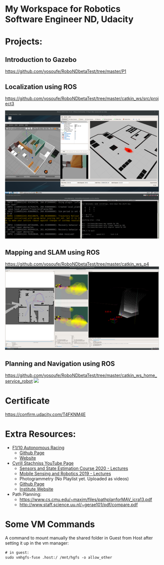 # My Workspace for Robotics Software Engineer ND, Udacity

# Projects:

## Introduction to Gazebo
https://github.com/yosoufe/RoboNDbetaTest/tree/master/P1

## Localization using ROS
https://github.com/yosoufe/RoboNDbetaTest/tree/master/catkin_ws/src/project3

![](https://github.com/yosoufe/RoboNDbetaTest/blob/master/vids_pics/p3_amcl.png?raw=true)

## Mapping and SLAM using ROS
https://github.com/yosoufe/RoboNDbetaTest/tree/master/catkin_ws_p4
![](https://github.com/yosoufe/RoboNDbetaTest/raw/master/catkin_ws_p4/LoopClosure65.png)

## Planning and Navigation using ROS
https://github.com/yosoufe/RoboNDbetaTest/tree/master/catkin_ws_home_service_robot
![](https://github.com/yosoufe/RoboNDbetaTest/raw/master/catkin_ws_home_service_robot/test_navigation.gif)


# Certificate

https://confirm.udacity.com/T4FKNM4E

# Extra Resources:
* [F1/10 Autonomous Racing](https://www.youtube.com/playlist?list=PL868twsx7OjddCq3az74hu6pVsuJJzXvP)
    * [Github Page](https://github.com/linklab-uva)
    * [Website](https://linklab-uva.github.io/autonomousracing/index.html#header2-1)
* [Cyrill Stachniss YouTube Page](https://www.youtube.com/channel/UCi1TC2fLRvgBQNe-T4dp8Eg)
    * [Sensors and State Estimation Course 2020 - Lectures](https://www.youtube.com/playlist?list=PLgnQpQtFTOGQh_J16IMwDlji18SWQ2PZ6)
    * [Mobile Sensing and Robotics 2019 - Lectures](https://www.youtube.com/playlist?list=PLgnQpQtFTOGQJXx-x0t23RmRbjp_yMb4v)
    * Photogrammetry (No Playlist yet. Uploaded as videos)
    * [Github Page](https://github.com/PRBonn)
    * [Institute Website](http://www.ipb.uni-bonn.de/)
* Path Planning:
    * https://www.cs.cmu.edu/~maxim/files/pathplanforMAV_icra13.pdf
    * http://www.staff.science.uu.nl/~gerae101/pdf/compare.pdf


# Some VM Commands
A command to mount manually the shared folder in Guest from Host after setting it up in
the vm manager:

```
# in guest:
sudo vmhgfs-fuse .host:/ /mnt/hgfs -o allow_other
```